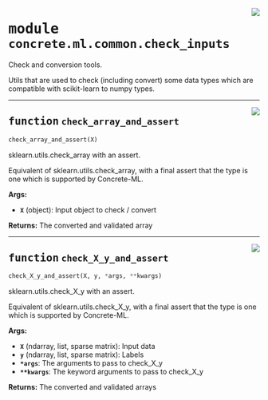 <!-- markdownlint-disable -->

<a href="https://github.com/zama-ai/concrete-ml-internal/tree/main/src/concrete/ml/common/check_inputs.py#L0"><img align="right" style="float:right;" src="https://img.shields.io/badge/-source-cccccc?style=flat-square"></a>

# <kbd>module</kbd> `concrete.ml.common.check_inputs`

Check and conversion tools.

Utils that are used to check (including convert) some data types which are compatible with scikit-learn to numpy types.

______________________________________________________________________

<a href="https://github.com/zama-ai/concrete-ml-internal/tree/main/src/concrete/ml/common/check_inputs.py#L16"><img align="right" style="float:right;" src="https://img.shields.io/badge/-source-cccccc?style=flat-square"></a>

## <kbd>function</kbd> `check_array_and_assert`

```python
check_array_and_assert(X)
```

sklearn.utils.check_array with an assert.

Equivalent of sklearn.utils.check_array, with a final assert that the type is one which is supported by Concrete-ML.

**Args:**

- <b>`X`</b> (object):  Input object to check / convert

**Returns:**
The converted and validated array

______________________________________________________________________

<a href="https://github.com/zama-ai/concrete-ml-internal/tree/main/src/concrete/ml/common/check_inputs.py#L33"><img align="right" style="float:right;" src="https://img.shields.io/badge/-source-cccccc?style=flat-square"></a>

## <kbd>function</kbd> `check_X_y_and_assert`

```python
check_X_y_and_assert(X, y, *args, **kwargs)
```

sklearn.utils.check_X_y with an assert.

Equivalent of sklearn.utils.check_X_y, with a final assert that the type is one which is supported by Concrete-ML.

**Args:**

- <b>`X`</b> (ndarray, list, sparse matrix):  Input data
- <b>`y`</b> (ndarray, list, sparse matrix):  Labels
- <b>`*args`</b>:  The arguments to pass to check_X_y
- <b>`**kwargs`</b>:  The keyword arguments to pass to check_X_y

**Returns:**
The converted and validated arrays
